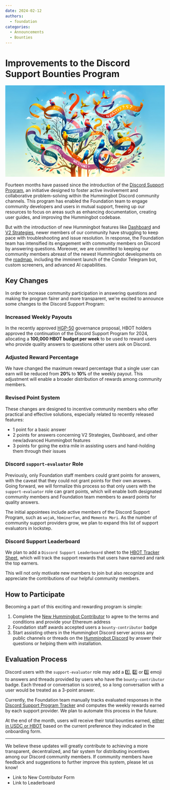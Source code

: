 ```yaml
---
date: 2024-02-12
authors:
  - foundation
categories:
  - Announcements
  - Bounties
---
```


# Improvements to the Discord Support Bounties Program

![](cover.webp)

Fourteen months have passed since the introduction of the [Discord Support Program](https://snapshot.org/#/hbot-ip.eth/proposal/0x588779179d0229db7de2de9e231f3baafb1fcdbde16bcc93bf34b65280e36a1a), an initiative designed to foster active involvement and collaborative problem-solving within the Hummingbot Discord community channels. This program has enabled the Foundation team to engage community developers and users in mutual support, freeing up our resources to focus on areas such as enhancing documentation, creating user guides, and improving the Hummingbot codebase.

But with the introduction of new Hummingbot features like [Dashboard](https://github.com/hummingbot/dashboard) and [V2 Strategies](https://hummingbot.org/v2-strategies), newer members of our community have struggling to keep pace with troubleshooting and issue resolution. In response, the Foundation team has intensified its engagement with community members on Discord by answering questions. Moreover, we are committed to keeping our community members abreast of the newest Hummingbot developments on the [roadmap](/blog/hummingbot-2024-technical-roadmap-innovating-for-the-future/), including the imminent launch of the Condor Telegram bot, custom screeners, and advanced AI capabilities.

## Key Changes

In order to increase community participation in answering questions and making the program fairer and more transparent, we're excited to announce some changes to the Discord Support Program:

<!-- more -->

### Increased Weekly Payouts

In the recently approved [HGP-50](https://snapshot.org/#/hbot.eth/proposal/0xc13f3b9fdaded22d1ce0b5528c9146fb2a762c41deed88e6c64e798465414738) governance proposal, HBOT holders approved the continuation of the Discord Support Program for 2024, allocating a **100,000 HBOT budget per week** to be used to reward users who provide quality answers to questions other users ask on Discord.

### Adjusted Reward Percentage

We have changed the maximum reward percentage that a single user can earn will be reduced from **20%** to **10%** of the weekly payout. This adjustment will enable a broader distribution of rewards among community members.

### Revised Point System

These changes are designed to incentive community members who offer practical and effective solutions, especially related to recently released features:

  - 1 point for a basic answer
  - 2 points for answers concerning V2 Strategies, Dashboard, and other new/advanced Hummingbot features
  - 3 points for going the extra mile in assisting users and hand-holding them through their issues

### Discord `support-evaluator` Role

Previously, only Foundation staff members could grant points for answers, with the caveat that they could not grant points for their own answers. Going forward, we will formalize this process so that only users with the `support-evaluator` role can grant points, which will enable both designated community members and Foundation team members to award points for quality answers.

The initial appointees include active members of the Discord Support Program, such as `wojak`, `hbminerfan`, and `Memento Mori`. As the number of community support providers grow, we plan to expand this list of support evaluators in lockstep.

### Discord Support Leaderboard 

We plan to add a `Discord Support Leaderboard` sheet to the [HBOT Tracker Sheet](https://docs.google.com/spreadsheets/d/1UNAumPMnXfsghAAXrfKkPGRH9QlC8k7Cu1FGQVL1t0M/edit?usp=sharing), which will track the support rewards that users have earned and rank the top earners.

This will not only motivate new members to join but also recognize and appreciate the contributions of our helpful community members.

## How to Participate

Becoming a part of this exciting and rewarding program is simple:

1. Complete the [New Hummingbot Contributor](https://forms.gle/9jcm45HvU2XsBsm49) to agree to the terms and conditions and provide your Ethereum address
2. Foundation staff awards accepted users a `bounty-contributor` badge
3. Start assisting others in the Hummingbot Discord server across any public channels or threads on the [Hummingbot Discord](https://discord.gg/hummingbot) by answer their questions or helping them with installation.

## Evaluation Process

Discord users with the `support-evaluator` role may add a 1️⃣, 2️⃣ or 3️⃣ emoji to answers and threads provided by users who have the `bounty-contributor` badge. Each thread or conversation is scored, so a long conversation with a user would be treated as a 3-point answer. 

Currently, the Foundation team manually tracks evaluated responses in the [Discord Support Program Tracker](https://docs.google.com/spreadsheets/d/1mI1evL-_BNbQtLL_gvblPJoYmnOm4zV0prSgo-7Klz8/edit?usp=sharing) and computes the weekly rewards earned by each support provider. We plan to automate this process in the future.

At the end of the month, users will receive their total bounties earned, [either in USDC or HBOT](blog/launching-usdc-payouts-for-bounty-recipients/) based on the current preference they indicated in the onboarding form.

---

We believe these updates will greatly contribute to achieving a more transparent, decentralized, and fair system for distributing incentives among our Discord community members. If community members have feedback and suggestions to further improve this system, please let us know!

* Link to New Contributor Form
* Link to Leaderboard